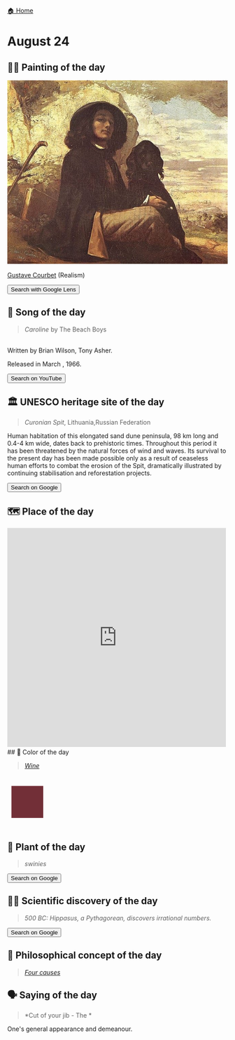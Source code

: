 
[🏠 Home](../../index.md)

# August 24

## 🧑‍🎨 Painting of the day

<img width="600" src="../img/Gustave_Courbet_1.jpg">

[Gustave Courbet](https://en.wikipedia.org/wiki/Gustave_Courbet) (Realism)

<button class="btn btn-success"
onclick=" window.open('https://lens.google.com/uploadbyurl?url=https://iretes.github.io/one-a-day/data/img/Gustave_Courbet_1.jpg','_blank')">
Search with Google Lens
</button>

## 🎼 Song of the day

> *Caroline*
by The Beach Boys

<br />Written by Brian Wilson, Tony Asher.

Released in March , 1966.

<button class="btn btn-success"
onclick=" window.open('http://www.youtube.com/search?q=Caroline by The Beach Boys','_blank')">
Search on YouTube
</button>

## 🏛️ UNESCO heritage site of the day

> *Curonian Spit*, Lithuania,Russian Federation

<p>Human habitation of this elongated sand dune peninsula, 98 km long and 0.4-4 km wide, dates back to prehistoric times. Throughout this period it has been threatened by the natural forces of wind and waves. Its survival to the present day has been made possible only as a result of ceaseless human efforts to combat the erosion of the Spit, dramatically illustrated by continuing stabilisation and reforestation projects.</p>

<button class="btn btn-success"
onclick=" window.open('http://www.google.com/search?q=Curonian Spit','_blank')">
Search on Google
</button>

## 🗺️ Place of the day

<iframe
src="https://www.mapcrunch.com"
name="mapcrunch"
width="500"
height="500"
allowTransparency="true"
scrolling="no"
frameborder="0"
>
</iframe>
## 🎨 Color of the day

> *[Wine](https://en.wikipedia.org/wiki/Wine_(color))*

<div style="color:#722F37; font-size: 100px;">&#9632;</div>

## 🌿 Plant of the day

> *swinies*

<button class="btn btn-success"
onclick=" window.open('http://www.google.com/search?q=swinies','_blank')">
Search on Google
</button>

## 🧑‍🔬 Scientific discovery of the day

> *500 BC: Hippasus, a Pythagorean, discovers irrational numbers.*

<button class="btn btn-success"
onclick=" window.open('http://www.google.com/search?q=500 BC: Hippasus, a Pythagorean, discovers irrational numbers.','_blank')">
Search on Google
</button>

## 💭 Philosophical concept of the day

> *[Four causes](https://en.wikipedia.org/wiki/Four_causes)*

## 🗣️ Saying of the day

> *Cut of your jib - The *

One's general appearance and demeanour.
